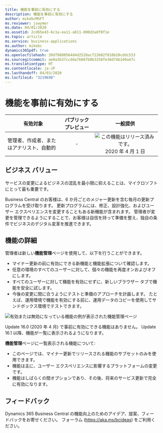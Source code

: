 ```yaml
---
title: 機能を事前に有効にする
description: 機能を事前に有効にする
author: mikebcMSFT
ms.reviewer: jswymer
ms.date: 04/01/2020
ms.assetid: 2cd65e43-6c1a-ea11-a811-000d3a8f0f1e
ms.topic: article
ms.service: business-applications
ms.author: mikebc
dynamics365pdf: true
ms.openlocfilehash: 39df9880564d4d2528acf22602f818b20cddc533
ms.sourcegitcommit: ae0a3b37ccd4a7b687b0b3258fe36d74b149a47c
ms.translationtype: HT
ms.contentlocale: ja-JP
ms.lasthandoff: 04/03/2020
ms.locfileid: "3219698"
---
```

# <a name="enable-features-ahead-of-time"></a>機能を事前に有効にする


| 有効対象    |  パブリック プレビュー | 一般提供 | 
| ---------- | :----------: |:----------: |
|管理者、作成者、またはアナリスト、自動的|-| ![この機能はリリース済みです。](/dynamics365-release-plan/media/green-checkmark.png "この機能はリリース済みです。") 2020 年 4 月 1 日|


## <a name="business-value"></a>ビジネス バリュー
<!-- bv start -->
サービスの変更によるビジネスの混乱を最小限に抑えることは、マイクロソフトにとって最も重要です。

Business Central のお客様は、6 か月ごとのメジャー更新を含む毎月の更新プログラムを受け取ります。 更新プログラムには、修正、設計強化、およびユーザー エクスペリエンスを変更することもある新機能が含まれます。 管理者が変更を管理できるようにすることで、お客様は自信を持って準備を整え、独自の条件でビジネスのデジタル変革を推進できます。
<!-- bv end -->



## <a name="feature-details"></a>機能の詳細
<!--feature detail start -->
管理者は新しい**機能管理**ページを使用して、以下を行うことができます。

 - マイナー更新の前に有効にできる新機能と機能拡張について確認します。
 - 任意の環境のすべてのユーザーに対して、個々の機能を再度オンおよびオフにします。
 - すべてのユーザーに対して機能を有効にせずに、新しいブラウザー タブで機能を安全に試します。
 - 今後の変更に間に合うようにテストと準備のアプローチを計画します。 たとえば、運用環境で機能を有効にする前に、運用データのコピーを使用してサンドボックス環境でテストできます。

![有効または無効になっている機能の例が表示された機能管理ページ](media/feature-management.png "有効または無効になっている機能の例が表示された機能管理ページ")

Update 16.0 (2020 年 4 月) で事前に有効にできる機能はありません。 Update 16.1 以降、機能が一覧に表示されるようになります。  

**機能管理**ページに一覧表示される機能について:

 - このページでは、マイナー更新でリリースされる機能のサブセットのみを使用できます。
 - 機能は主に、ユーザー エクスペリエンスに影響するプラットフォームの変更です。
 - 機能はしばらくの間オプションであり、その後、将来のサービス更新で完全に有効になります。
<!--feature detail end -->






## <a name="tell-us-what-you-think"></a>フィードバック
Dynamics 365 Business Central の機能向上のためのアイデア、提案、フィードバックをお寄せください。 フォーラム (https://aka.ms/bcideas) をご利用ください。



